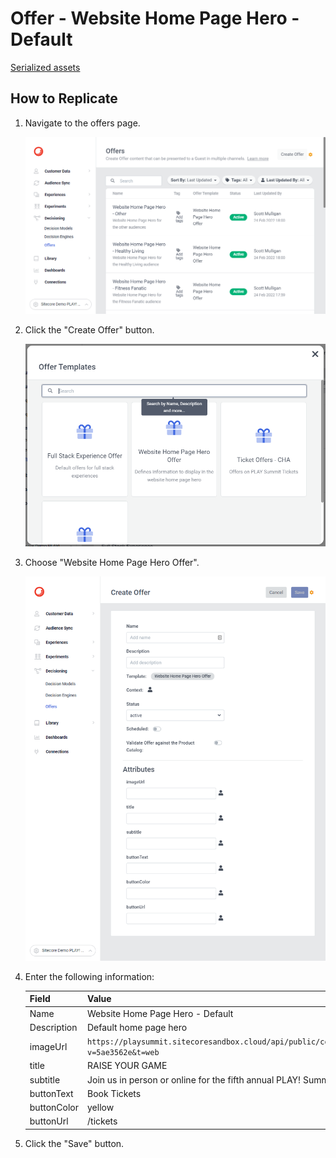 # Offer - Website Home Page Hero - Default

[Serialized assets](/demo/experience/personalize/decisioning/offers/Website%20Home%20Page%20Hero%20-%20Default)

## How to Replicate

1. Navigate to the offers page.

   ![Offers page](/docs/cdp-personalize/decisioning/offers/Offers-page.png)

2. Click the "Create Offer" button.

   ![Create offer](/docs/cdp-personalize/decisioning/offers/Create.png)

3. Choose "Website Home Page Hero Offer".

   ![Create offer form](/docs/cdp-personalize/decisioning/offers/Create-Website-Home-Page-Hero.png)

4. Enter the following information:

   | Field       | Value                                                                                                           |
   | ----------- | --------------------------------------------------------------------------------------------------------------- |
   | Name        | Website Home Page Hero - Default                                                                                |
   | Description | Default home page hero                                                                                          |
   | imageUrl    | `https://playsummit.sitecoresandbox.cloud/api/public/content/95619f8c034947a2aa2ce5b39146ccf5?v=5ae3562e&t=web` |
   | title       | RAISE YOUR GAME                                                                                                 |
   | subtitle    | Join us in person or online for the fifth annual PLAY! Summit.                                                  |
   | buttonText  | Book Tickets                                                                                                    |
   | buttonColor | yellow                                                                                                          |
   | buttonUrl   | /tickets                                                                                                        |

5. Click the "Save" button.
